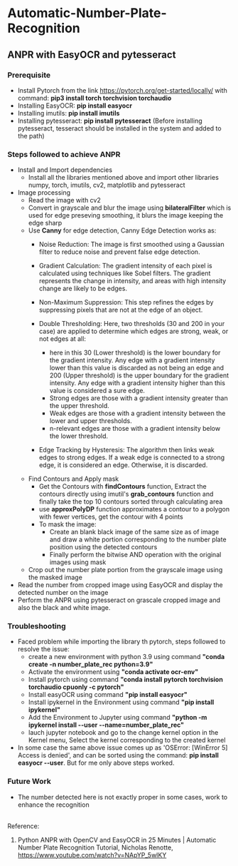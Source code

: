 # Automatic-Number-Plate-Recognition

## ANPR with EasyOCR and pytesseract

### Prerequisite
- Install Pytorch from the link https://pytorch.org/get-started/locally/ with command: **pip3 install torch torchvision torchaudio**
- Installing EasyOCR: **pip install easyocr**
- Installing imutils: **pip install imutils**
- Installing pytesseract: **pip install pytesseract** (Before installing pytesseract, tesseract should be installed in the system and added to the path)

### Steps followed to achieve ANPR
- Install and Import dependencies
  - Install all the libraries mentioned above and import other libraries numpy, torch, imutils, cv2, matplotlib and pytesseract
- Image processing
  - Read the image with cv2
  - Convert in grayscale and blur the image using **bilateralFilter** which is used for edge preseving smoothing, it blurs the image keeping the edge sharp
  - Use **Canny** for edge detection, Canny Edge Detection works as:
    - Noise Reduction: The image is first smoothed using a Gaussian filter to reduce noise and prevent false edge detection.
    -  Gradient Calculation: The gradient intensity of each pixel is calculated using techniques like Sobel filters. The gradient represents the change in intensity, and areas with high intensity change are likely to be edges.
    - Non-Maximum Suppression: This step refines the edges by suppressing pixels that are not at the edge of an object.

    - Double Thresholding: Here, two thresholds (30 and 200 in your case) are applied to determine which edges are strong, weak, or not edges at all:

        - here in this 30 (Lower threshold) is the lower boundary for the gradient intensity. Any edge with a gradient intensity lower than this value is discarded as not being an edge and 200 (Upper threshold) is the upper boundary for the gradient intensity. Any edge with a gradient intensity higher than this value is considered a sure edge.
        - Strong edges are those with a gradient intensity greater than the upper threshold.
        - Weak edges are those with a gradient intensity between the lower and upper thresholds.
        - n-relevant edges are those with a gradient intensity below the lower threshold.
    - Edge Tracking by Hysteresis: The algorithm then links weak edges to strong edges. If a weak edge is connected to a strong edge, it is considered an edge. Otherwise, it is discarded.
  - Find Contours and Apply mask
    - Get the Contours with **findContours** function, Extract the contours directly using imutil's **grab_contours** function and finally take the top 10 contours sorted through calculating area
    - use **approxPolyDP** function approximates a contour to a polygon with fewer vertices, get the contour with 4 points
    - To mask the image:
      - Create an blank black image of the same size as of image and draw a white portion corresponding to the number plate position using the detected contours
      - Finally perform the bitwise AND operation with the original images using mask
  - Crop out the number plate portion from the grayscale image using the masked image
- Read the number from cropped image using EasyOCR and display the detected number on the image
- Perform the ANPR using pytesseract on grascale cropped image and also the black and white image.

### Troubleshooting
- Faced problem while importing the library th pytorch, steps followed to resolve the issue:
  - create a new environment with python 3.9 using command **"conda create -n number_plate_rec python=3.9"**
  - Activate the environment using **"conda activate ocr-env"**
  - Install pytorch using command **"conda install pytorch torchvision torchaudio cpuonly -c pytorch"**
  - Install easyOCR using command **"pip install easyocr"**
  - Install ipykernel in the Environment using command **"pip install ipykernel"**
  - Add the Environment to Jupyter using command **"python -m ipykernel install --user --name=number_plate_rec"**
  - lauch jupyter notebook and go to the change kernel option in the Kernel menu, Select the kernel corresponding to the created kernel
- In some case the same above issue comes up as 'OSError: [WinError 5] Access is denied', and can be sorted using the command: **pip install easyocr --user**. But for me only above steps worked. 
 
### Future Work
- The number detected here is not exactly proper in some cases, work to enhance the recognition</br></br>


Reference:
1. Python ANPR with OpenCV and EasyOCR in 25 Minutes | Automatic Number Plate Recognition Tutorial, Nicholas Renotte, https://www.youtube.com/watch?v=NApYP_5wlKY


